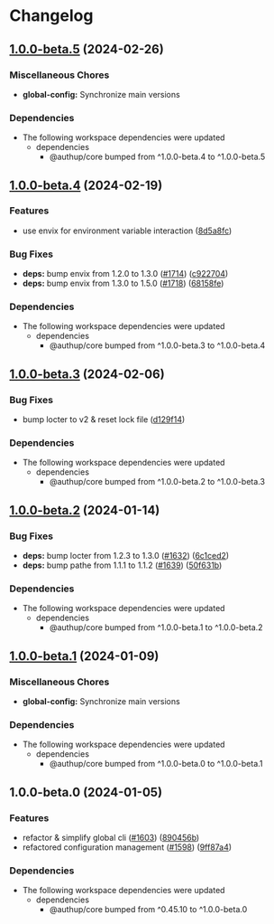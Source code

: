 # Changelog

## [1.0.0-beta.5](https://github.com/authup/authup/compare/global-config-v1.0.0-beta.4...global-config-v1.0.0-beta.5) (2024-02-26)


### Miscellaneous Chores

* **global-config:** Synchronize main versions


### Dependencies

* The following workspace dependencies were updated
  * dependencies
    * @authup/core bumped from ^1.0.0-beta.4 to ^1.0.0-beta.5

## [1.0.0-beta.4](https://github.com/authup/authup/compare/global-config-v1.0.0-beta.3...global-config-v1.0.0-beta.4) (2024-02-19)


### Features

* use envix for environment variable interaction ([8d5a8fc](https://github.com/authup/authup/commit/8d5a8fc261cd34caea2a9d42222118cc54cef55f))


### Bug Fixes

* **deps:** bump envix from 1.2.0 to 1.3.0 ([#1714](https://github.com/authup/authup/issues/1714)) ([c922704](https://github.com/authup/authup/commit/c9227042f021ac062fa7eeb36030d5aa9eda40ec))
* **deps:** bump envix from 1.3.0 to 1.5.0 ([#1718](https://github.com/authup/authup/issues/1718)) ([68158fe](https://github.com/authup/authup/commit/68158fe5d41cc710da780b7d558d6990e88e8936))


### Dependencies

* The following workspace dependencies were updated
  * dependencies
    * @authup/core bumped from ^1.0.0-beta.3 to ^1.0.0-beta.4

## [1.0.0-beta.3](https://github.com/authup/authup/compare/global-config-v1.0.0-beta.2...global-config-v1.0.0-beta.3) (2024-02-06)


### Bug Fixes

* bump locter to v2 & reset lock file ([d129f14](https://github.com/authup/authup/commit/d129f14fcfbd4e20b07d15dd87691452f0941842))


### Dependencies

* The following workspace dependencies were updated
  * dependencies
    * @authup/core bumped from ^1.0.0-beta.2 to ^1.0.0-beta.3

## [1.0.0-beta.2](https://github.com/authup/authup/compare/global-config-v1.0.0-beta.1...global-config-v1.0.0-beta.2) (2024-01-14)


### Bug Fixes

* **deps:** bump locter from 1.2.3 to 1.3.0 ([#1632](https://github.com/authup/authup/issues/1632)) ([6c1ced2](https://github.com/authup/authup/commit/6c1ced2a309a3719970a837c07459511a9084e48))
* **deps:** bump pathe from 1.1.1 to 1.1.2 ([#1639](https://github.com/authup/authup/issues/1639)) ([50f631b](https://github.com/authup/authup/commit/50f631b600a7d774f212b9a67883d5a5b139555c))


### Dependencies

* The following workspace dependencies were updated
  * dependencies
    * @authup/core bumped from ^1.0.0-beta.1 to ^1.0.0-beta.2

## [1.0.0-beta.1](https://github.com/authup/authup/compare/global-config-v1.0.0-beta.0...global-config-v1.0.0-beta.1) (2024-01-09)


### Miscellaneous Chores

* **global-config:** Synchronize main versions


### Dependencies

* The following workspace dependencies were updated
  * dependencies
    * @authup/core bumped from ^1.0.0-beta.0 to ^1.0.0-beta.1

## 1.0.0-beta.0 (2024-01-05)


### Features

* refactor & simplify global cli ([#1603](https://github.com/authup/authup/issues/1603)) ([890456b](https://github.com/authup/authup/commit/890456bf7ffb85b80ed20f1a8bfa2e480b18a9e4))
* refactored configuration management ([#1598](https://github.com/authup/authup/issues/1598)) ([9ff87a4](https://github.com/authup/authup/commit/9ff87a4256b5b3af6b3f5e00de2942d68683ecaf))


### Dependencies

* The following workspace dependencies were updated
  * dependencies
    * @authup/core bumped from ^0.45.10 to ^1.0.0-beta.0
